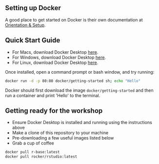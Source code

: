 ## Setting up Docker


A good place to get started on Docker is their own documentation at [Orientation & Setup](https://docs.docker.com/get-started/).

## Quick Start Guide

- For Macs, download Docker Desktop [here](https://docs.docker.com/desktop/mac/install/).
- For Windows, download Docker Desktop [here](https://docs.docker.com/desktop/windows/install/).
- For Linux, download Docker Desktop [here](https://docs.docker.com/desktop/linux/install/).

Once installed, open a command prompt or bash window, and try running:

```sh
docker run -d -p 80:80 docker/getting-started sh; echo "Hello"
```

Docker should first download the image `docker/getting-started` and then run a container and print 'Hello' to the terminal.

## Getting ready for the workshop

- Ensure Docker Desktop is installed and running using the instructions above
- Make a clone of this repository to your machine
- Pre-downloading a few useful images listed below
- Grab a cup of coffee

```sh
docker pull r-base:latest
docker pull rocker/rstudio:latest
```